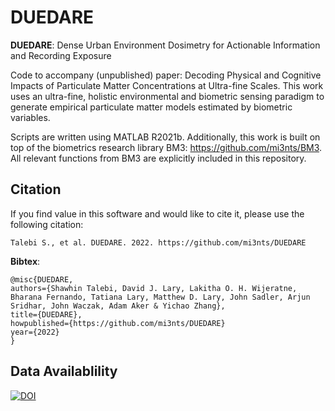 # DUEDARE
**DUEDARE**: Dense Urban Environment Dosimetry for Actionable Information and Recording Exposure

Code to accompany (unpublished) paper: Decoding Physical and Cognitive Impacts of Particulate Matter Concentrations at Ultra-fine Scales. This work uses an ultra-fine, holistic environmental and biometric sensing paradigm to generate empirical particulate matter models estimated by biometric variables. 

Scripts are written using MATLAB R2021b. Additionally, this work is built on top of the biometrics research library BM3: https://github.com/mi3nts/BM3. All relevant functions from BM3 are explicitly included in this repository.

## Citation

If you find value in this software and would like to cite it, please use the following citation: 

`Talebi S., et al. DUEDARE. 2022. https://github.com/mi3nts/DUEDARE`

__Bibtex__:
```
@misc{DUEDARE,
authors={Shawhin Talebi, David J. Lary, Lakitha O. H. Wijeratne, Bharana Fernando, Tatiana Lary, Matthew D. Lary, John Sadler, Arjun Sridhar, John Waczak, Adam Aker & Yichao Zhang},
title={DUEDARE},
howpublished={https://github.com/mi3nts/DUEDARE}
year={2022}
}
```
## Data Availablility
[![DOI](https://zenodo.org/badge/DOI/10.5281/zenodo.6326357.svg)](https://doi.org/10.5281/zenodo.6326357)

